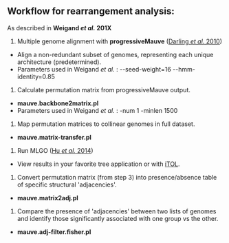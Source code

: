 ## Workflow for rearrangement analysis:  
As described in __Weigand *et al.* 201X__  

1. Multiple genome alignment with __progressiveMauve__ ([Darling *et al.* 2010](http://www.ncbi.nlm.nih.gov/pubmed/20593022))  
  * Align a non-redundant subset of genomes, representing each unique architecture (predetermined).  
  * Parameters used in Weigand *et al.* : --seed-weight=16 --hmm-identity=0.85
1. Calculate permutation matrix from progressiveMauve output.  
  * __mauve.backbone2matrix.pl__
  * Parameters used in Weigand *et al.* : -num 1 -minlen 1500
1. Map permutation matrices to collinear genomes in full dataset.  
  * __mauve.matrix-transfer.pl__
1. Run MLGO ([Hu *et al.* 2014](http://www.ncbi.nlm.nih.gov/pubmed/25376663))  
  * View results in your favorite tree application or with [iTOL](http://itol.embl.de).
1. Convert permutation matrix (from step 3) into presence/absence table of specific structural 'adjacencies'.  
  * __mauve.matrix2adj.pl__
1. Compare the presence of 'adjacencies' between two lists of genomes and identify those significantly associated with one group vs the other.  
  * __mauve.adj-filter.fisher.pl__
